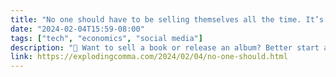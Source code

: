 ```yaml
---
title: "No one should have to be selling themselves all the time. It’s a miserable way to live."
date: "2024-02-04T15:59-08:00"
tags: ["tech", "economics", "social media"]
description: "🔗 Want to sell a book or release an album? Better start a TikTok. - Vox:"
link: https://explodingcomma.com/2024/02/04/no-one-should.html
---
```

